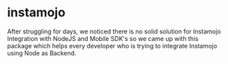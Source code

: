 # instamojo

After struggling for days, we noticed there is no solid solution for Instamojo Integration with NodeJS and Mobile SDK's
so we came up with this package which helps every developer who is trying to integrate Instamojo using Node as Backend.

